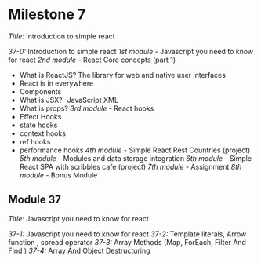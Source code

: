 # Milestone 7

_Title:_ Introduction to simple react

_37-0:_ Introduction to simple react
_1st module_ - Javascript you need to know for react
_2nd module_ - React Core concepts (part 1)

- What is ReactJS? The library for web and native user interfaces
- React is in everywhere
- Components
- What is JSX? -JavaScript XML
- What is props?
  _3rd module_ - React hooks
- Effect Hooks
- state hooks
- context hooks
- ref hooks
- performance hooks
  _4th module_ - Simple React Rest Countries (project)
  _5th module_ - Modules and data storage integration
  _6th module_ - Simple React SPA with scribbles cafe (project)
  _7th module_ - Assignment
  _8th module_ - Bonus Module

## Module 37

_Title:_ Javascript you need to know for react

_37-1:_ Javascript you need to know for react
_37-2:_ Template literals, Arrow function , spread operator
_37-3:_ Array Methods (Map, ForEach, Filter And Find )
_37-4:_ Array And Object Destructuring
